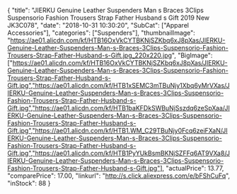 {
	"title": "JIERKU Genuine Leather Suspenders Man s Braces 3Clips Suspensorio Fashion Trousers Strap Father Husband s Gift 2019 New JK3C078",
	"date": "2018-10-31 10:30:20",
	"SubCat": ["Apparel Accessories"],
	"categories": ["Suspenders"],
	"thumbnailImage": "https://ae01.alicdn.com/kf/HTB16OxVkCYTBKNjSZKbq6xJ8pXas/JIERKU-Genuine-Leather-Suspenders-Man-s-Braces-3Clips-Suspensorio-Fashion-Trousers-Strap-Father-Husband-s-Gift.jpg_220x220.jpg",
	"BigImage": ["https://ae01.alicdn.com/kf/HTB16OxVkCYTBKNjSZKbq6xJ8pXas/JIERKU-Genuine-Leather-Suspenders-Man-s-Braces-3Clips-Suspensorio-Fashion-Trousers-Strap-Father-Husband-s-Gift.jpg","https://ae01.alicdn.com/kf/HTB1xSEMC3mTBuNjy1Xbq6yMrVXas/JIERKU-Genuine-Leather-Suspenders-Man-s-Braces-3Clips-Suspensorio-Fashion-Trousers-Strap-Father-Husband-s-Gift.jpg","https://ae01.alicdn.com/kf/HTB1baKFDkSWBuNjSszdq6zeSpXaa/JIERKU-Genuine-Leather-Suspenders-Man-s-Braces-3Clips-Suspensorio-Fashion-Trousers-Strap-Father-Husband-s-Gift.jpg","https://ae01.alicdn.com/kf/HTB1.WM_C29TBuNjy0Fcq6zeiFXaN/JIERKU-Genuine-Leather-Suspenders-Man-s-Braces-3Clips-Suspensorio-Fashion-Trousers-Strap-Father-Husband-s-Gift.jpg","https://ae01.alicdn.com/kf/HTB1PyYUkBsmBKNjSZFFq6AT9VXa8/JIERKU-Genuine-Leather-Suspenders-Man-s-Braces-3Clips-Suspensorio-Fashion-Trousers-Strap-Father-Husband-s-Gift.jpg"],
	"actualPrice": 13.77,
	"comparePrice": 17.00,
	"linkurl": "http://s.click.aliexpress.com/e/bFShCuFq",
	"inStock": 88
}
